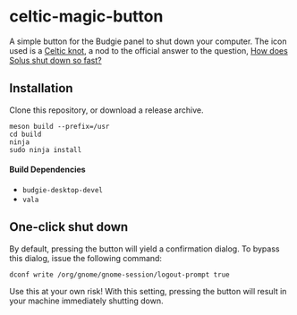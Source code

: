 # celtic-magic-button

A simple button for the Budgie panel to shut down your computer. The icon used is a [Celtic knot](https://en.wikipedia.org/wiki/Celtic_knot), a nod to the official answer to the question, [How does Solus shut down so fast?](https://www.reddit.com/r/SolusProject/comments/6uup39/why_does_solus_shut_down_so_quickly/dlvkopm/)

## Installation

Clone this repository, or download a release archive.

```
meson build --prefix=/usr
cd build
ninja
sudo ninja install
```

#### Build Dependencies

* `budgie-desktop-devel`
* `vala`

## One-click shut down

By default, pressing the button will yield a confirmation dialog. To bypass this dialog, issue the following command:

```
dconf write /org/gnome/gnome-session/logout-prompt true
```

Use this at your own risk! With this setting, pressing the button will result in your machine immediately shutting down.

